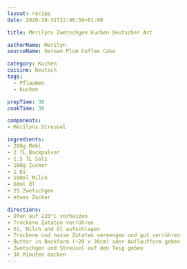```yaml
---
layout: recipe
date: 2020-10-31T22:46:56+01:00

title: Merilyns Zwetschgen Kuchen Deutscher Art

authorName: Merilyn
sourceName: German Plum Coffee Cake

category: Kuchen
cuisine: Deutsch
tags:
  - Pflaumen
  - Kuchen

prepTime: 30
cookTime: 30

components:
- Merilyns Streusel

ingredients:
- 200g Mehl
- 2 TL Backpulver
- 1.5 TL Salz
- 100g Zucker
- 1 Ei
- 180ml Milch
- 60ml Öl
- 25 Zwetschgen
- etwas Zucker

directions:
- Ofen auf 220°C vorheizen
- Trockene Zutaten verrühren
- Ei, Milch und Öl aufschlagen
- Trockene und nasse Zutaten vermengen und gut verrühren
- Butter in Backform (~20 x 30cm) oder Auflaufform geben
- Zwetschgen und Streusel auf den Teig geben
- 30 Minuten backen
---
```

